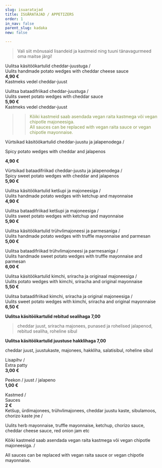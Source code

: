 ```yaml
---
slug: isuaratajad
title: ISUÄRATAJAD / APPETIZERS
order: 1
in_nav: false
parent_slug: kadaka
new: false

---
```

<div class="ellipsis"></div>

> Vali siit mõnusaid lisandeid ja kastmeid ning tuuni tänavagurmeed oma maitse järgi!

Uulitsa käsitöökartulid cheddar-juustuga /  
Uulits handmade potato wedges with cheddar cheese sauce  
**4,90 €**  
<span class="koostis">Kastmeks vedel cheddar-juust</span>

Uulitsa bataadifriikad cheddar-juustuga /  
Uulits sweet potato wedges with cheddar sauce  
**5,90 €**  
<span class="koostis">Kastmeks vedel cheddar-juust</span>

> </span>

> > <span style="color: #839446;">Kõiki kastmeid saab asendada vegan raita kastmega või vegan chipotle majoneesiga.  
> > All sauces can be replaced with vegan raita sauce or vegan chipotle mayonnaise.</span>
> >
> > <span class="vege"></span><span class="vegan"></span>

<span class="spicy"></span> Vürtsikad käsitöökartulid cheddar-juustu ja jalapenodega /

Spicy potato wedges with cheddar and jalapenos

**4,90 €**

<span class="spicy"></span> Vürtsikad bataadifriikad cheddar-juustu ja jalapenodega /  
Spicy sweet potato wedges with cheddar and jalapenos  
**5,90 €**

Uulitsa käsitöökartulid ketšupi ja majoneesiga /  
Uulits handmade potato wedges with ketchup and mayonnaise  
**4,90 €**

Uulitsa bataadifriikad ketšupi ja majoneesiga /  
Uulits sweet potato wedges with ketchup and mayonnaise  
**5,90 €**

Uulitsa käsitöökartulid trühvlimajoneesi ja parmesaniga /  
Uulits handmade potato wedges with truffle mayonnaise and parmesan  
**5,00 €**

Uulitsa bataadifriikad trühvlimajoneesi ja parmesaniga /  
Uulits handmade sweet potato wedges with truffle mayonnaise and parmesan   
**6,00 €**

<span class="spicy"></span>Uulitsa  käsitöökartulid kimchi, sriracha ja originaal majoneesiga /  
Uulits potato wedges with kimchi, sriracha and original mayonnaise  
**5,50 €**

<span class="spicy"></span>Uulitsa  bataadifriikad kimchi, sriracha ja original majoneesiga /  
Uulits sweet potato wedges with kimchi, sriracha and original  mayonnaise  
**6,50 €**

**Uulitsa käsitöökartulid rebitud sealihaga**  **7,00**

<div class="ellipsis"></div>

> cheddar juust, sriracha majonees, punased ja rohelised jalapenod, rebitud sealiha, roheline sibul

<span class="spicy"></span>

**Uulitsa käsitöökartulid juustuse hakklihaga 7,00**

cheddar juust, juustukaste, majonees, hakkliha, salatisibul, roheline sibul

Lisapihv /  
Extra patty  
**3,00 €**

<span class="spicy"></span>
Peekon / juust / jalapeno  
**1,00 €**

Kastmed /  
Sauces  
**2 €**  
<span class="koostis">Ketšup, ürdimajonees, trühvlimajonees, cheddar juustu kaste, sibulamoos, chorizo kaste jne /

Uulits herb mayonnaise, truffle mayonnaise, ketchup, chorizo sauce, cheddar cheese sauce, red onion jam etc</span>

Kõiki kastmeid saab asendada vegan raita kastmega või vegan chipotle majoneesiga. /

All sauces can be replaced with vegan raita sauce or vegan chipotle mayonnaise.